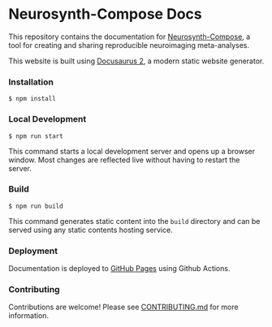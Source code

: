 # Neurosynth-Compose Docs

This repository contains the documentation for [Neurosynth-Compose](https://www.github.com/neurostore/neurosynth-compose), a tool for creating and sharing reproducible neuroimaging meta-analyses.

This website is built using [Docusaurus 2](https://docusaurus.io/), a modern static website generator.

### Installation

```
$ npm install
```

### Local Development

```
$ npm run start
```

This command starts a local development server and opens up a browser window. Most changes are reflected live without having to restart the server.

### Build

```
$ npm run build
```

This command generates static content into the `build` directory and can be served using any static contents hosting service.

### Deployment

Documentation is deployed to [GitHub Pages](https://pages.github.com/) using Github Actions.

### Contributing

Contributions are welcome! Please see [CONTRIBUTING.md](CONTRIBUTING.md) for more information.